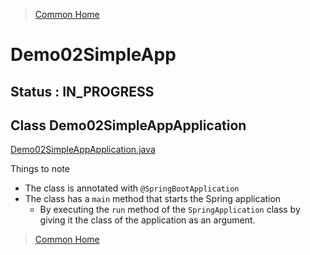 >[Common Home](../README.md)
 
# Demo02SimpleApp
 
## Status : IN_PROGRESS 
 
## Class Demo02SimpleAppApplication

[Demo02SimpleAppApplication.java](../demos/demo-02-simple-app/src/main/java/com/example/demo02simpleapp/Demo02SimpleAppApplication.java)  

Things to note
* The class is annotated with `@SpringBootApplication`
* The class has a `main` method that starts the Spring application
  * By executing the `run` method of the `SpringApplication` class by giving it the class of the application as an argument.
  

 

 
>[Common Home](../README.md)